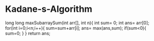 # Kadane-s-Algorithm

long long maxSubarraySum(int arr[], int n){
        int sum= 0;
        int ans= arr[0];
        for(int i=0;i<n;i++){
            sum=sum+arr[i];
            ans= max(ans,sum);
            if(sum<0){
                sum=0;
            }
        }
        return ans;

